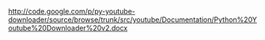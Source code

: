 http://code.google.com/p/py-youtube-downloader/source/browse/trunk/src/youtube/Documentation/Python%20Youtube%20Downloader%20v2.docx